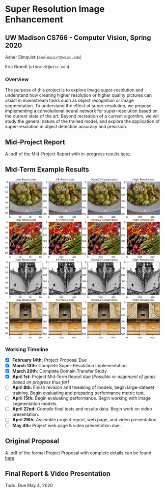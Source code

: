 
# Super Resolution Image Enhancement
## UW Madison CS766 - Computer Vision, Spring 2020

Asher Elmquist (```amelmquist@wisc.edu```)
 
Eric Brandt (```elbrandt@wisc.edu```)

### Overview

The purpose of this project is to explore image super-resolution and understand how creating higher resolution or higher quality pictures can assist in downstream tasks such as object recognition or image segmentation. To understand the effect of super-resolution, we propose implementing a convolutional neural network for super-resolution based on the current state of the art. Beyond recreation of a current algorithm, we will study the general nature of the trained model, and explore the application of super-resolution in object detection accuracy and precision.


## Mid-Project Report
A .pdf of the Mid-Project Report  with in-progress results [here](https://github.com/elbrandt/CS766_Project/blob/master/mid-term/CS766_ElmquistBrandt_Super_Resolution_Image_Enhancement_MidTerm.pdf).

## Mid-Term Example Results
![Food1](https://raw.githubusercontent.com/elbrandt/CS766_Project/master/mid-term/source/midterm_results/test_img_0.png)
![Food2](https://raw.githubusercontent.com/elbrandt/CS766_Project/master/mid-term/source/midterm_results/test_img_1.png)
![Building1](https://raw.githubusercontent.com/elbrandt/CS766_Project/master/mid-term/source/midterm_results/test_img_6.png)
![Building2](https://raw.githubusercontent.com/elbrandt/CS766_Project/master/mid-term/source/midterm_results/test_img_11.png)

### Working Timeline

- [x] **February 14th:** Project Proposal Due 
- [x] **March 13th:** Complete Super-Resolution Implementation
- [x] **March 20th:** Complete Domain Transfer Study
- [x] **April 1st:** Project Mid-Term Report due *[Possible re-alignment of goals based on progress thus far]*
- [ ] **April 8th:** Finish revision and tweaking of models, begin large-dataset training. Begin evaluating and preparing performance metric test.
- [ ] **April 15th:** Begin evaluating performance. Begin working with image segmentation models.
- [ ] **April 22nd:** Compile final tests and results data. Begin work on video presentation.
- [ ] **April 29th:** Assemble project report, web page, and video presentation.
- [ ] **May 4th:** Project web page \& video presentation due.

## Original Proposal

A .pdf of the formal Project Proposal with complete details can be found [here](https://github.com/elbrandt/CS766_Project/blob/master/proposal/CS766_ElmquistBrandt_Super_Resolution_Image_Enhancement.pdf).

## Final Report & Video Presentation

Todo: Due May 4, 2020
